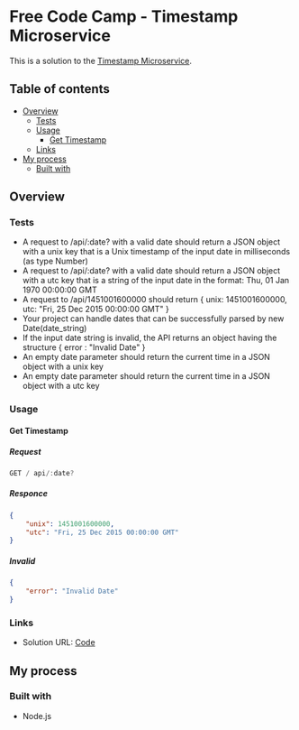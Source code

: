 # Free Code Camp - Timestamp Microservice

This is a solution to the [Timestamp Microservice](https://www.freecodecamp.org/learn/back-end-development-and-apis/back-end-development-and-apis-projects/timestamp-microservice).

## Table of contents

- [Overview](#overview)
  - [Tests](#tests)
  - [Usage](#usage)
    - [Get Timestamp](#get-timestamp)
  - [Links](#links)
- [My process](#my-process)
  - [Built with](#built-with)

## Overview

### Tests

- A request to /api/:date? with a valid date should return a JSON object with a unix key that is a Unix timestamp of the input date in milliseconds (as type Number)
- A request to /api/:date? with a valid date should return a JSON object with a utc key that is a string of the input date in the format: Thu, 01 Jan 1970 00:00:00 GMT
- A request to /api/1451001600000 should return { unix: 1451001600000, utc: "Fri, 25 Dec 2015 00:00:00 GMT" }
- Your project can handle dates that can be successfully parsed by new Date(date_string)
- If the input date string is invalid, the API returns an object having the structure { error : "Invalid Date" }
- An empty date parameter should return the current time in a JSON object with a unix key
- An empty date parameter should return the current time in a JSON object with a utc key

### Usage

#### Get Timestamp

##### Request

```js
GET / api/:date?
```

##### Responce

```json
{
	"unix": 1451001600000,
	"utc": "Fri, 25 Dec 2015 00:00:00 GMT"
}
```

##### Invalid

```json
{
	"error": "Invalid Date"
}
```

### Links

- Solution URL: [Code](https://github.com/yhertekin/FCC/tree/main/Backend%20Development%20and%20APIs/TimestampMicroservice)

## My process

### Built with

- Node.js
